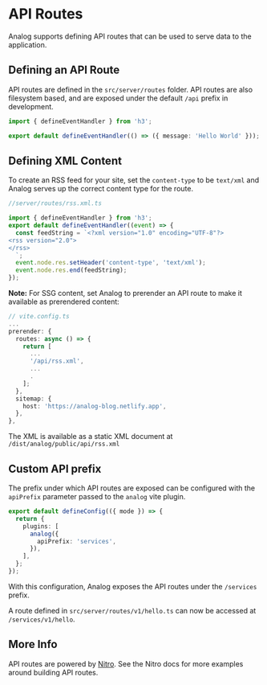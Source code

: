 # API Routes

Analog supports defining API routes that can be used to serve data to the application.

## Defining an API Route

API routes are defined in the `src/server/routes` folder. API routes are also filesystem based,
and are exposed under the default `/api` prefix in development.

```ts
import { defineEventHandler } from 'h3';

export default defineEventHandler(() => ({ message: 'Hello World' }));
```

## Defining XML Content

To create an RSS feed for your site, set the `content-type` to be `text/xml` and Analog serves up the correct content type for the route.

```ts
//server/routes/rss.xml.ts

import { defineEventHandler } from 'h3';
export default defineEventHandler((event) => {
  const feedString = `<?xml version="1.0" encoding="UTF-8"?>
<rss version="2.0">
</rss>
  `;
  event.node.res.setHeader('content-type', 'text/xml');
  event.node.res.end(feedString);
});
```

**Note:** For SSG content, set Analog to prerender an API route to make it available as prerendered content:

```ts
// vite.config.ts
...
prerender: {
  routes: async () => {
    return [
      ...
      '/api/rss.xml',
      ...
      .
    ];
  },
  sitemap: {
    host: 'https://analog-blog.netlify.app',
  },
},
```

The XML is available as a static XML document at `/dist/analog/public/api/rss.xml`

## Custom API prefix

The prefix under which API routes are exposed can be configured with the
`apiPrefix` parameter passed to the `analog` vite plugin.

```ts
export default defineConfig(({ mode }) => {
  return {
    plugins: [
      analog({
        apiPrefix: 'services',
      }),
    ],
  };
});
```

With this configuration, Analog exposes the API routes under the `/services` prefix.

A route defined in `src/server/routes/v1/hello.ts` can now be accessed at `/services/v1/hello`.

## More Info

API routes are powered by [Nitro](https://nitro.unjs.io). See the Nitro docs for more examples around building API routes.
